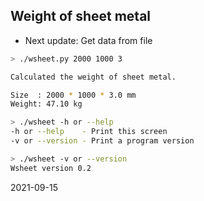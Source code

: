 ## Weight of sheet metal 

- Next update: Get data from file

```sh
> ./wsheet.py 2000 1000 3

Calculated the weight of sheet metal.

Size  : 2000 * 1000 * 3.0 mm
Weight: 47.10 kg

> ./wsheet -h or --help
-h or --help    - Print this screen
-v or --version - Print a program version

> ./wsheet -v or --version
Wsheet version 0.2

```

2021-09-15
